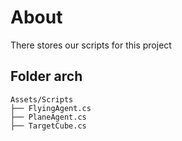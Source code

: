 # About
There stores our scripts for this project

## Folder arch
```
Assets/Scripts
├── FlyingAgent.cs
├── PlaneAgent.cs
├── TargetCube.cs
```

